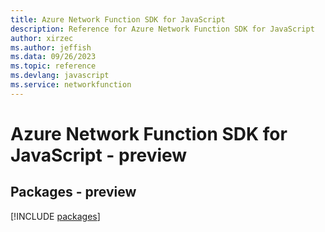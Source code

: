 ```yaml
---
title: Azure Network Function SDK for JavaScript
description: Reference for Azure Network Function SDK for JavaScript
author: xirzec
ms.author: jeffish
ms.data: 09/26/2023
ms.topic: reference
ms.devlang: javascript
ms.service: networkfunction
---
```

# Azure Network Function SDK for JavaScript - preview
## Packages - preview
[!INCLUDE [packages](network-function-index.md)]